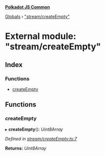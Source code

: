 **[Polkadot JS Common](../README.md)**

[Globals](../globals.md) › ["stream/createEmpty"](_stream_createempty_.md)

# External module: "stream/createEmpty"

## Index

### Functions

* [createEmpty](_stream_createempty_.md#createempty)

## Functions

###  createEmpty

▸ **createEmpty**(): *Uint8Array*

*Defined in [stream/createEmpty.ts:7](https://github.com/polkadot-js/common/blob/a1c2f03/packages/trie-codec/src/stream/createEmpty.ts#L7)*

**Returns:** *Uint8Array*